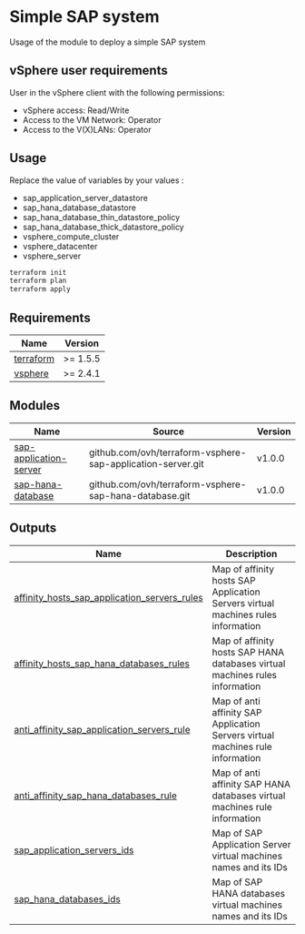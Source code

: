 <!-- BEGIN_TF_DOCS -->
# Simple SAP system

Usage of the module to deploy a simple SAP system

## vSphere user requirements

User in the vSphere client with the following permissions:
- vSphere access: Read/Write
- Access to the VM Network: Operator
- Access to the V(X)LANs: Operator

## Usage
Replace the value of variables by your values :
- sap\_application\_server\_datastore
- sap\_hana\_database\_datastore
- sap\_hana\_database\_thin\_datastore\_policy
- sap\_hana\_database\_thick\_datastore\_policy
- vsphere\_compute\_cluster
- vsphere\_datacenter
- vsphere\_server

```bash
terraform init
terraform plan
terraform apply
```

## Requirements

| Name | Version |
|------|---------|
| <a name="requirement_terraform"></a> [terraform](#requirement\_terraform) | >= 1.5.5 |
| <a name="requirement_vsphere"></a> [vsphere](#requirement\_vsphere) | >= 2.4.1 |

## Modules

| Name | Source | Version |
|------|--------|---------|
| <a name="module_sap-application-server"></a> [sap-application-server](#module\_sap-application-server) | github.com/ovh/terraform-vsphere-sap-application-server.git | v1.0.0 |
| <a name="module_sap-hana-database"></a> [sap-hana-database](#module\_sap-hana-database) | github.com/ovh/terraform-vsphere-sap-hana-database.git | v1.0.0 |

## Outputs

| Name | Description |
|------|-------------|
| <a name="output_affinity_hosts_sap_application_servers_rules"></a> [affinity\_hosts\_sap\_application\_servers\_rules](#output\_affinity\_hosts\_sap\_application\_servers\_rules) | Map of affinity hosts SAP Application Servers virtual machines rules information |
| <a name="output_affinity_hosts_sap_hana_databases_rules"></a> [affinity\_hosts\_sap\_hana\_databases\_rules](#output\_affinity\_hosts\_sap\_hana\_databases\_rules) | Map of affinity hosts SAP HANA databases virtual machines rules information |
| <a name="output_anti_affinity_sap_application_servers_rule"></a> [anti\_affinity\_sap\_application\_servers\_rule](#output\_anti\_affinity\_sap\_application\_servers\_rule) | Map of anti affinity SAP Application Servers virtual machines rule information |
| <a name="output_anti_affinity_sap_hana_databases_rule"></a> [anti\_affinity\_sap\_hana\_databases\_rule](#output\_anti\_affinity\_sap\_hana\_databases\_rule) | Map of anti affinity SAP HANA databases virtual machines rule information |
| <a name="output_sap_application_servers_ids"></a> [sap\_application\_servers\_ids](#output\_sap\_application\_servers\_ids) | Map of SAP Application Server virtual machines names and its IDs |
| <a name="output_sap_hana_databases_ids"></a> [sap\_hana\_databases\_ids](#output\_sap\_hana\_databases\_ids) | Map of SAP HANA databases virtual machines names and its IDs |
<!-- END_TF_DOCS -->